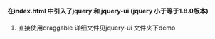 #### 在index.html 中引入了jquery 和 jquery-ui (jquery 小于等于1.8.0版本)
1. 直接使用draggable 详细文件见jquery-ui 文件夹下demo